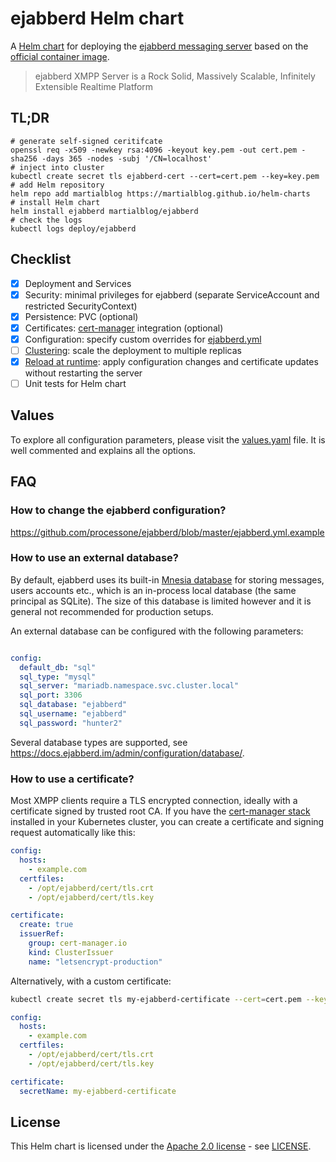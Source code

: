 # ejabberd Helm chart

A [Helm chart](https://helm.sh/docs/intro/quickstart/) for deploying the [ejabberd messaging server](https://www.ejabberd.im/) based on the [official container image](https://github.com/processone/ejabberd/blob/master/CONTAINER.md).

> ejabberd XMPP Server is a Rock Solid, Massively Scalable, Infinitely Extensible Realtime Platform

## TL;DR

```
# generate self-signed ceritifcate
openssl req -x509 -newkey rsa:4096 -keyout key.pem -out cert.pem -sha256 -days 365 -nodes -subj '/CN=localhost'
# inject into cluster
kubectl create secret tls ejabberd-cert --cert=cert.pem --key=key.pem
# add Helm repository
helm repo add martialblog https://martialblog.github.io/helm-charts
# install Helm chart
helm install ejabberd martialblog/ejabberd
# check the logs
kubectl logs deploy/ejabberd
```

## Checklist

* [x] Deployment and Services
* [x] Security: minimal privileges for ejabberd (separate ServiceAccount and restricted SecurityContext)
* [x] Persistence: PVC (optional)
* [x] Certificates: [cert-manager](https://cert-manager.io/docs/) integration (optional)
* [x] Configuration: specify custom overrides for [ejabberd.yml](https://docs.ejabberd.im/admin/configuration/)
* [ ] [Clustering](https://github.com/processone/docker-ejabberd/tree/master/ecs#clustering): scale the deployment to multiple replicas
* [x] [Reload at runtime](https://docs.ejabberd.im/admin/configuration/file-format/#reload-at-runtime): apply configuration changes and certificate updates without restarting the server
* [ ] Unit tests for Helm chart

## Values

To explore all configuration parameters, please visit the [values.yaml](./values.yaml) file.
It is well commented and explains all the options.

## FAQ

### How to change the ejabberd configuration?

https://github.com/processone/ejabberd/blob/master/ejabberd.yml.example

### How to use an external database?

By default, ejabberd uses its built-in [Mnesia database](https://www.erlang.org/doc/apps/mnesia/mnesia_overview) for storing messages, users accounts etc., which is an in-process local database (the same principal as SQLite).
The size of this database is limited however and it is general not recommended for production setups.

An external database can be configured with the following parameters:

```yaml

config:
  default_db: "sql"
  sql_type: "mysql"
  sql_server: "mariadb.namespace.svc.cluster.local"
  sql_port: 3306
  sql_database: "ejabberd"
  sql_username: "ejabberd"
  sql_password: "hunter2"
```

Several database types are supported, see <https://docs.ejabberd.im/admin/configuration/database/>.

### How to use a certificate?

Most XMPP clients require a TLS encrypted connection, ideally with a certificate signed by trusted root CA.
If you have the [cert-manager stack](https://cert-manager.io/docs/) installed in your Kubernetes cluster, you can create a certificate and signing request automatically like this:

```yaml
config:
  hosts:
    - example.com
  certfiles:
    - /opt/ejabberd/cert/tls.crt
    - /opt/ejabberd/cert/tls.key

certificate:
  create: true
  issuerRef:
    group: cert-manager.io
    kind: ClusterIssuer
    name: "letsencrypt-production"
```

Alternatively, with a custom certificate:

```sh
kubectl create secret tls my-ejabberd-certificate --cert=cert.pem --key=key.pem
```

```yaml
config:
  hosts:
    - example.com
  certfiles:
    - /opt/ejabberd/cert/tls.crt
    - /opt/ejabberd/cert/tls.key

certificate:
  secretName: my-ejabberd-certificate
```

## License

This Helm chart is licensed under the [Apache 2.0 license](https://www.apache.org/licenses/LICENSE-2.0) - see [LICENSE](./LICENSE).
